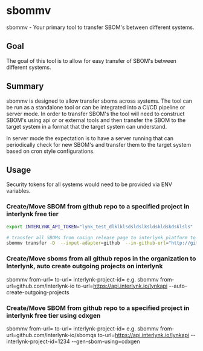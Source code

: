 # sbommv

sbommv - Your primary tool to transfer SBOM's between different systems.

## Goal

The goal of this tool is to allow for easy transfer of SBOM's between different systems. 

## Summary

sbommv is designed to allow transfer sboms across systems. The tool can be run as a standalone tool or can be integrated into a CI/CD pipeline or server mode. In order to transfer SBOM's the tool will need to construct SBOM's using api or or external tools and then transfer the SBOM to the target system in a format that the target system can understand.

In server mode the expectation is to have a server running that can periodically check for new SBOM's and transfer them to the target system based on cron style configurations. 

## Usage

Security tokens for all systems would need to be provided via ENV variables.

### Create/Move SBOM from github repo to a specified project in interlynk free tier

```bash
export INTERLYNK_API_TOKEN="lynk_test_dlklklsdsldslksldskldskdsklsls"

# transfer all SBOMs from cosign release page to interlynk platform to a provided project ID
sbommv transfer -D  --input-adapter=github  --in-github-url="http://github.com/sigstore/cosign" --output-adapter=interlynk  --out-interlynk-url="https://localhost:3000/lynkapi" --out-interlynk-project-id=014eda95-5ac6-4bd8-a24d-014217f0b873
```

### Create/Move sboms from all github repos in the organization to Interlynk, auto create outgoing projects on interlynk

sbommv from-url=<repo-url> to-url=<interlynk-url> interlynk-project-id=<project-id> 
e.g. sbommv from-url=github.com/interlynk-io to-url=https://api.interlynk.io/lynkapi --auto-create-outgoing-projects

### Create/Move SBOM from github repo to a specified project in interlynk free tier using cdxgen

sbommv from-url=<repo-url> to-url=<interlynk-url> interlynk-project-id=<project-id> 
e.g. sbommv from-url=github.com/interlynk-io/sbomqs to-url=https://api.interlynk.io/lynkapi --interlynk-project-id=1234  --gen-sbom-using=cdxgen
